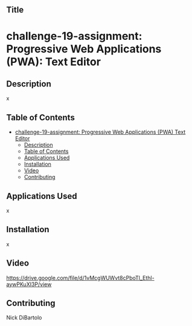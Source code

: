 ## Title
# challenge-19-assignment: Progressive Web Applications (PWA): Text Editor

## Description
x
## Table of Contents
- [challenge-19-assignment: Progressive Web Applications (PWA) Text Editor ](#challenge-19-assignment: (PWA) )
  - [Description](#description)
  - [Table of Contents](#table-of-contents)
  - [Applications Used](#applications-used)
  - [Installation](#installation)
  - [Video](#video)
  - [Contributing](#contributing)
## Applications Used
x
## Installation
x
## Video
https://drive.google.com/file/d/1vMcgWUWvt8cPboTl_Ethl-aywPKuXI3P/view
## Contributing
Nick DiBartolo
